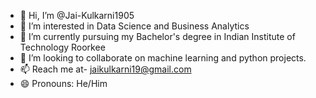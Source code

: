 - 👋 Hi, I’m @Jai-Kulkarni1905
- 👀 I’m interested in Data Science and Business Analytics
- 🌱 I’m currently pursuing my Bachelor's degree in Indian Institute of Technology Roorkee
- 💞️ I’m looking to collaborate on machine learning and python projects.
- 📫 Reach me at- jaikulkarni19@gmail.com
- 😄 Pronouns: He/Him

<!---
TheStudBoi/TheStudBoi is a ✨ special ✨ repository because its `README.md` (this file) appears on your GitHub profile.
You can click the Preview link to take a look at your changes.
--->
